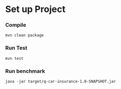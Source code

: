 # Set up Project

### Compile
```
mvn clean package
```

### Run Test
```
mvn test
```

### Run benchmark
```
java -jar target/q-car-insurance-1.0-SNAPSHOT.jar
```
